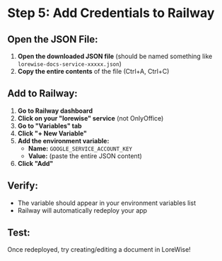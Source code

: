 # Step 5: Add Credentials to Railway

## Open the JSON File:
1. **Open the downloaded JSON file** (should be named something like `lorewise-docs-service-xxxxx.json`)
2. **Copy the entire contents** of the file (Ctrl+A, Ctrl+C)

## Add to Railway:
1. **Go to Railway dashboard**
2. **Click on your "lorewise" service** (not OnlyOffice)
3. **Go to "Variables" tab**
4. **Click "+ New Variable"**
5. **Add the environment variable:**
   - **Name:** `GOOGLE_SERVICE_ACCOUNT_KEY`
   - **Value:** (paste the entire JSON content)
6. **Click "Add"**

## Verify:
- The variable should appear in your environment variables list
- Railway will automatically redeploy your app

## Test:
Once redeployed, try creating/editing a document in LoreWise!
